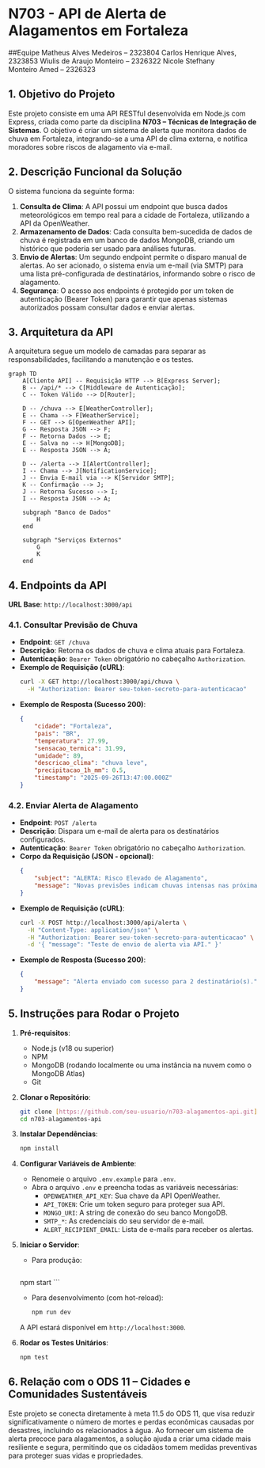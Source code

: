 # N703 - API de Alerta de Alagamentos em Fortaleza

##Equipe
Matheus Alves Medeiros – 2323804 
Carlos Henrique Alves, 2323853
Wiulis de Araujo Monteiro – 2326322
Nicole Stefhany Monteiro Amed – 2326323

## 1. Objetivo do Projeto

Este projeto consiste em uma API RESTful desenvolvida em Node.js com Express, criada como parte da disciplina **N703 – Técnicas de Integração de Sistemas**. O objetivo é criar um sistema de alerta que monitora dados de chuva em Fortaleza, integrando-se a uma API de clima externa, e notifica moradores sobre riscos de alagamento via e-mail.

## 2. Descrição Funcional da Solução

O sistema funciona da seguinte forma:
1.  **Consulta de Clima**: A API possui um endpoint que busca dados meteorológicos em tempo real para a cidade de Fortaleza, utilizando a API da OpenWeather.
2.  **Armazenamento de Dados**: Cada consulta bem-sucedida de dados de chuva é registrada em um banco de dados MongoDB, criando um histórico que poderia ser usado para análises futuras.
3.  **Envio de Alertas**: Um segundo endpoint permite o disparo manual de alertas. Ao ser acionado, o sistema envia um e-mail (via SMTP) para uma lista pré-configurada de destinatários, informando sobre o risco de alagamento.
4.  **Segurança**: O acesso aos endpoints é protegido por um token de autenticação (Bearer Token) para garantir que apenas sistemas autorizados possam consultar dados e enviar alertas.

## 3. Arquitetura da API

A arquitetura segue um modelo de camadas para separar as responsabilidades, facilitando a manutenção e os testes.

```mermaid
graph TD
    A[Cliente API] -- Requisição HTTP --> B[Express Server];
    B -- /api/* --> C[Middleware de Autenticação];
    C -- Token Válido --> D[Router];

    D -- /chuva --> E[WeatherController];
    E -- Chama --> F[WeatherService];
    F -- GET --> G[OpenWeather API];
    G -- Resposta JSON --> F;
    F -- Retorna Dados --> E;
    E -- Salva no --> H[MongoDB];
    E -- Resposta JSON --> A;

    D -- /alerta --> I[AlertController];
    I -- Chama --> J[NotificationService];
    J -- Envia E-mail via --> K[Servidor SMTP];
    K -- Confirmação --> J;
    J -- Retorna Sucesso --> I;
    I -- Resposta JSON --> A;

    subgraph "Banco de Dados"
        H
    end

    subgraph "Serviços Externos"
        G
        K
    end
```

## 4. Endpoints da API

**URL Base**: `http://localhost:3000/api`

### 4.1. Consultar Previsão de Chuva

-   **Endpoint**: `GET /chuva`
-   **Descrição**: Retorna os dados de chuva e clima atuais para Fortaleza.
-   **Autenticação**: `Bearer Token` obrigatório no cabeçalho `Authorization`.
-   **Exemplo de Requisição (cURL)**:
    ```bash
    curl -X GET http://localhost:3000/api/chuva \
      -H "Authorization: Bearer seu-token-secreto-para-autenticacao"
    ```
-   **Exemplo de Resposta (Sucesso 200)**:
    ```json
    {
        "cidade": "Fortaleza",
        "pais": "BR",
        "temperatura": 27.99,
        "sensacao_termica": 31.99,
        "umidade": 89,
        "descricao_clima": "chuva leve",
        "precipitacao_1h_mm": 0.5,
        "timestamp": "2025-09-26T13:47:00.000Z"
    }
    ```

### 4.2. Enviar Alerta de Alagamento

-   **Endpoint**: `POST /alerta`
-   **Descrição**: Dispara um e-mail de alerta para os destinatários configurados.
-   **Autenticação**: `Bearer Token` obrigatório no cabeçalho `Authorization`.
-   **Corpo da Requisição (JSON - opcional)**:
    ```json
    {
        "subject": "ALERTA: Risco Elevado de Alagamento",
        "message": "Novas previsões indicam chuvas intensas nas próximas horas. Evite deslocamentos desnecessários."
    }
    ```
-   **Exemplo de Requisição (cURL)**:
    ```bash
    curl -X POST http://localhost:3000/api/alerta \
      -H "Content-Type: application/json" \
      -H "Authorization: Bearer seu-token-secreto-para-autenticacao" \
      -d '{ "message": "Teste de envio de alerta via API." }'
    ```
-   **Exemplo de Resposta (Sucesso 200)**:
    ```json
    {
        "message": "Alerta enviado com sucesso para 2 destinatário(s)."
    }
    ```

## 5. Instruções para Rodar o Projeto

1.  **Pré-requisitos**:
    -   Node.js (v18 ou superior)
    -   NPM
    -   MongoDB (rodando localmente ou uma instância na nuvem como o MongoDB Atlas)
    -   Git

2.  **Clonar o Repositório**:
    ```bash
    git clone [https://github.com/seu-usuario/n703-alagamentos-api.git](https://github.com/seu-usuario/n703-alagamentos-api.git)
    cd n703-alagamentos-api
    ```

3.  **Instalar Dependências**:
    ```bash
    npm install
    ```

4.  **Configurar Variáveis de Ambiente**:
    -   Renomeie o arquivo `.env.example` para `.env`.
    -   Abra o arquivo `.env` e preencha todas as variáveis necessárias:
        -   `OPENWEATHER_API_KEY`: Sua chave da API OpenWeather.
        -   `API_TOKEN`: Crie um token seguro para proteger sua API.
        -   `MONGO_URI`: A string de conexão do seu banco MongoDB.
        -   `SMTP_*`: As credenciais do seu servidor de e-mail.
        -   `ALERT_RECIPIENT_EMAIL`: Lista de e-mails para receber os alertas.

5.  **Iniciar o Servidor**:
    -   Para produção:
        ```bash
    npm start
        ```
    -   Para desenvolvimento (com hot-reload):
        ```bash
        npm run dev
        ```
    A API estará disponível em `http://localhost:3000`.

6.  **Rodar os Testes Unitários**:
    ```bash
    npm test
    ```

## 6. Relação com o ODS 11 – Cidades e Comunidades Sustentáveis

Este projeto se conecta diretamente à meta 11.5 do ODS 11, que visa reduzir significativamente o número de mortes e perdas econômicas causadas por desastres, incluindo os relacionados à água. Ao fornecer um sistema de alerta precoce para alagamentos, a solução ajuda a criar uma cidade mais resiliente e segura, permitindo que os cidadãos tomem medidas preventivas para proteger suas vidas e propriedades.
